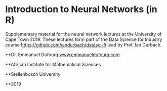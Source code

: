 # Introduction to Neural Networks (in R)
Supplementary material for the neural network lectures at the University of Cape Town 2019. These lectures form part of the Data Science for Industry course https://github.com/iandurbach/datasci-fi lead by Prof. Ian Durbach.

**Dr. Emmanuel Dufourq www.emmanueldufourq.com

**African Institute for Mathematical Sciences

**Stellenbosch University

**2019
